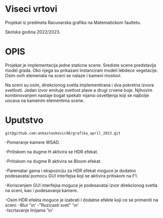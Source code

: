 # Viseci vrtovi
Projekat iz predmeta Racunarska grafika na Matematickom faultetu. 

Skolska godina 2022/2023.

# OPIS
Projekat je implementacija jedne staticne scene. Srediste scene predstavlja model grada. Oko njega su prikazani instancirani modeli lebdece vegetacije. 
Osim ovih elemenata na sceni se nalaze i kameni mostovi.

Na sceni su osim, direkcionog svetla implementirana i dva pokretna izvora svetlosti.
Jedan izvor emituje svetlost plave a drugi crvene boje. Njihovim kombinovanjem nastaje bogat spekatr nijansi osvetljenja koji se najbolje uocava na kamenim elementima scene.

# Uputstvo
`git@github.com:ankastankovic98/grafika_april_2023.git`

-Pomeranje kamere WSAD.

-Pritiskom na dugme H aktivira se HDR efekat.

-Pritiskom na dugme B aktivira se Bloom efekat.

-Parematar gama i ekspoziciju za HDR efekat moguce je dodatno podesavatai pomocu GUI interfejsa koji se aktivira pritiskom na F1.

-Koriscenjem GUI interfejsa moguce je podesavatai izvor direkcionog svetla na sceni, kao i podesavanja kamere.

-Osim HDR efekta moguce je izabrati i dodatne efekte koji ce se primeniti na sceni: 
    -Blur '\n'
    -"Ruzicasti svet" '\n'    
    -Iscrtavanje linijama '\n'

